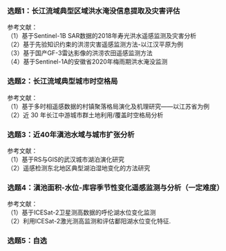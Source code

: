 ### 选题1：长江流域典型区域洪水淹没信息提取及灾害评估   
参考文献：  
（1）基于Sentinel-1B SAR数据的2018年寿光洪水遥感监测及灾害分析    
（2）基于先验知识约束的洪涝灾害遥感监测方法-以江汉平原为例    
（3）基于国产GF-3雷达影像的洪涝农田遥感监测方法    
（4）基于Sentinel-1A的安徽省2020年梅雨期洪水淹没监测   
### 选题2：长江流域典型城市时空格局   
参考文献：  
（1）基于多时相遥感数据的村镇聚落格局演化及机理研究——以江苏省为例   
（2）近 30 年长江中游城市群土地利用/覆盖时空格局分析   
### 选题3：近40年滇池水域与城市扩张分析    
参考文献：    
（1）基于RS与GIS的武汉城市湖泊演化研究     
（2）遥感检测东北地区典型湖泊湿地变化的方法研究       
### 选题4：滇池面积-水位-库容季节性变化遥感监测与分析（一定难度）    
参考文献：    
（1）基于ICESat-2卫星测高数据的呼伦湖水位变化监测    
（2）利用ICESat-2激光测高监测和评估鄱阳湖水位变化特征.      
### 选题5：自选     

